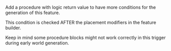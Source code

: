 Add a procedure with logic return value to have more conditions for the generation of this feature.

This condition is checked AFTER the placement modifiers in the feature builder.

Keep in mind some procedure blocks might not work correctly in this trigger during early world generation.
